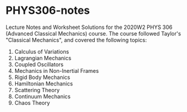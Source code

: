 # PHYS306-notes
Lecture Notes and Worksheet Solutions for the 2020W2 PHYS 306 (Advanced Classical Mechanics) course. The course followed Taylor's "Classical Mechanics", and covered the following topics:
1. Calculus of Variations
2. Lagrangian Mechanics
3. Coupled Oscillators
4. Mechanics in Non-Inertial Frames
5. Rigid Body Mechanics
6. Hamiltonian Mechanics
7. Scattering Theory
8. Continuum Mechanics
9. Chaos Theory
